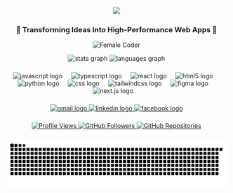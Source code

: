 <p align="center">
  <img src="https://readme-typing-svg.demolab.com?font=Roboto&weight=500&size=28&lines=Hey%2C+I%27m+Muniza+Nabeel!;A+Passionate+web+Developer;from+Pakistan!;Full-Stack+Developer+%27+Anime+Lover;Exploring+AI%2C+Web3%2C+and+Tech;Always+up+for+Creative+Challenges;Let%27s+Collaborate+and+Build!">
</p>
<h3 align="center">🚀 Transforming Ideas Into High-Performance Web Apps 💎</h3>

<p align="center">
  <img src="https://media.giphy.com/media/RbDKaczqWovIugyJmW/giphy.gif" alt="Female Coder" width="400">
</p>


<div align="center">
  <img src="https://github-readme-stats.vercel.app/api?username=Muniza-NAbeel&hide_title=false&hide_rank=false&show_icons=true&include_all_commits=true&count_private=true&disable_animations=false&theme=dracula&locale=en&hide_border=false" height="150" alt="stats graph" />
  <img src="https://github-readme-stats.vercel.app/api/top-langs?username=Muniza-NAbeel&locale=en&hide_title=false&layout=compact&card_width=320&langs_count=5&theme=dracula&hide_border=false" height="150" alt="languages graph" />
</div>


###
<div align="center">
  <img src="https://cdn.jsdelivr.net/gh/devicons/devicon/icons/javascript/javascript-original.svg" height="30" alt="javascript logo"  />
  <img width="12" />
  <img src="https://cdn.jsdelivr.net/gh/devicons/devicon/icons/typescript/typescript-original.svg" height="30" alt="typescript logo"  />
  <img width="12" />
  <img src="https://cdn.jsdelivr.net/gh/devicons/devicon/icons/react/react-original.svg" height="30" alt="react logo"  />
  <img width="12" />
  <img src="https://cdn.jsdelivr.net/gh/devicons/devicon/icons/html5/html5-original.svg" height="30" alt="html5 logo"  />
  <img width="12" />
  <img src="https://cdn.jsdelivr.net/gh/devicons/devicon/icons/python/python-original.svg" height="30" alt="python logo"  />
  <img width="12" />
  <img src="https://cdn.jsdelivr.net/gh/devicons/devicon/icons/css3/css3-original.svg" height="30" alt="css logo"  />
  <img width="12" />
  <img src="https://cdn.jsdelivr.net/gh/devicons/devicon/icons/tailwindcss/tailwindcss-original.svg" height="30" alt="tailwindcss logo"  />
  <img width="12" />
  <img src="https://cdn.jsdelivr.net/gh/devicons/devicon/icons/figma/figma-original.svg" height="30" alt="figma logo"  />
  <img width="12" />
  <img src="https://cdn.jsdelivr.net/gh/devicons/devicon/icons/nextjs/nextjs-original.svg" height="30" alt="next.js logo"  />
  <img width="12" />
</div>

###

<div align="center">
   <a href="munizanabeel@gmail.com">
    <img src="https://img.shields.io/static/v1?message=Gmail&logo=gmail&label=&color=D14836&logoColor=white&labelColor=&style=for-the-badge" height="35" alt="gmail logo" />
  </a>
  <a href="https://www.linkedin.com/in/muniza-malik-59826930a">
  <img src="https://img.shields.io/static/v1?message=LinkedIn&logo=linkedin&label=&color=0077B5&logoColor=white&labelColor=&style=for-the-badge" height="35" alt="linkedin logo"  />
  </a>
   <a href="https://www.facebook.com/muniza.nabeel">
    <img src="https://img.shields.io/static/v1?message=Facebook&logo=facebook&label=&color=1877F2&logoColor=white&labelColor=&style=for-the-badge" height="35" alt="facebook logo" />
  </a>
</div>

###


<div align="center">
  <a href="https://komarev.com/ghpvc/?username=Muniza-NAbeel&color=blue&style=flat" target="_blank">
    <img src="https://komarev.com/ghpvc/?username=Muniza-NAbeel&color=blue&style=flat" alt="Profile Views" />
  </a>
  <a href="https://github.com/Muniza-NAbeel" target="_blank">
    <img src="https://img.shields.io/github/followers/Muniza-NAbeel?style=flat&logo=github&label=Followers" alt="GitHub Followers" />
  </a>
  <a href="https://github.com/Muniza-NAbeel?tab=repositories" target="_blank">
    <img src="https://img.shields.io/badge/Repositories-69-181717?style=flat&logo=github" alt="GitHub Repositories" />
  </a>
</div>


###

<div align="center">
<img src="https://github.com/Muniza-NAbeel/Muniza-NAbeel/blob/output/snake.svg" alt="Snake animation" />
</div>
